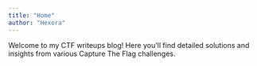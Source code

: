 ```yaml
---
title: "Home"
author: "Hexora"
---
```


Welcome to my CTF writeups blog! Here you'll find detailed solutions and insights from various Capture The Flag challenges.
